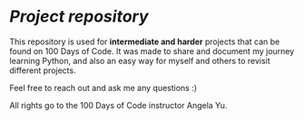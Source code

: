 # *Project repository*

This repository is used for **intermediate and harder** projects that can be found on 100 Days of Code.
It was made to share and document my journey learning Python, and also an easy way for myself and others to revisit different projects.

Feel free to reach out and ask me any questions :)

All rights go to the 100 Days of Code instructor Angela Yu.

